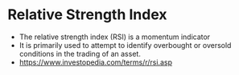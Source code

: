 # Relative Strength Index

* The relative strength index (RSI) is a momentum indicator
* It is primarily used to attempt to identify overbought or oversold conditions in the trading of an asset.
* https://www.investopedia.com/terms/r/rsi.asp

